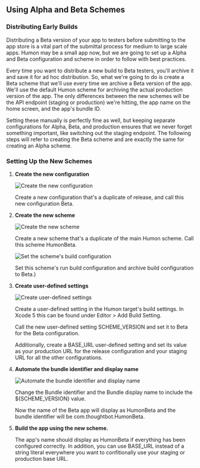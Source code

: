 ## Using Alpha and Beta Schemes

### Distributing Early Builds

Distributing a Beta version of your app to testers before submitting to the app store is a vital part of the submittal process for medium to large scale apps. Humon may be a small app now, but we are going to set up a Alpha and Beta configuration and scheme in order to follow with best practices.

Every time you want to distribute a new build to Beta testers, you'll archive it and save it for ad hoc distribution. So, what we're going to do is create a Beta scheme that we'll use every time we archive a Beta version of the app. We'll use the default Humon scheme for archiving the actual production version of the app. The only differences between the new schemes will be the API endpoint (staging or production) we're hitting, the app name on the home screen, and the app's bundle ID.

Setting these manually is perfectly fine as well, but keeping separate configurations for Alpha, Beta, and production ensures that we never forget something important, like switching out the staging endpoint. The following steps will refer to creating the Beta scheme and are exactly the same for creating an Alpha scheme.

### Setting Up the New Schemes

1. **Create the new configuration**

	![Create the new configuration](images/ios_alpha_and_beta_1.png)

    Create a new configuration that's a duplicate of release, and call this new configuration Beta.
	
2. **Create the new scheme**

	![Create the new scheme](images/ios_alpha_and_beta_2.png)

	Create a new scheme that's a duplicate of the main Humon scheme. Call this scheme HumonBeta.
	
	![Set the scheme's build configuration](images/ios_alpha_and_beta_3.png)
	
	Set this scheme's run build configuration and archive build configuration to Beta.)
   
3. **Create user-defined settings**

	![Create user-defined settings](images/ios_alpha_and_beta_4.png)

    Create a user-defined setting in the Humon target's build settings. In Xcode 5 this can be found under Editor > Add Build Setting.
    
    Call the new user-defined setting SCHEME_VERSION and set it to Beta for the Beta configuration.
	
	Additionally, create a BASE_URL user-defined setting and set its value as your production URL for the release configuration and your staging URL for all the other configurations.

4. **Automate the bundle identifier and display name**

	![Automate the bundle identifier and display name](images/ios_alpha_and_beta_5.png)

	Change the Bundle identifier and the Bundle display name to include the ${SCHEME_VERSION} value.
   
	Now the name of the Beta app will display as HumonBeta and the bundle identifier will be com.thoughtbot.HumonBeta.

5. **Build the app using the new scheme.**

	The app's name should display as HumonBeta if everything has been configured correctly. In addition, you can use BASE_URL instead of a string literal everywhere you want to confitionally use your staging or production base URL.
